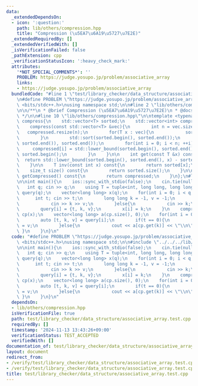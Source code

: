 ```yaml
---
data:
  _extendedDependsOn:
  - icon: ':question:'
    path: lib/others/compression.hpp
    title: "Compression (\u5EA7\u6A19\u5727\u7E2E)"
  _extendedRequiredBy: []
  _extendedVerifiedWith: []
  _isVerificationFailed: false
  _pathExtension: cpp
  _verificationStatusIcon: ':heavy_check_mark:'
  attributes:
    '*NOT_SPECIAL_COMMENTS*': ''
    PROBLEM: https://judge.yosupo.jp/problem/associative_array
    links:
    - https://judge.yosupo.jp/problem/associative_array
  bundledCode: "#line 1 \"test/library_checker/data_structure/associative_array.test.cpp\"\
    \n#define PROBLEM \"https://judge.yosupo.jp/problem/associative_array\"\n#include\
    \ <bits/stdc++.h>\nusing namespace std;\n\n#line 2 \"lib/others/compression.hpp\"\
    \n\n/**\n * @brief Compression (\u5EA7\u6A19\u5727\u7E2E)\n * @docs docs/others/compression.md\n\
    \ */\n\n#line 10 \"lib/others/compression.hpp\"\n\ntemplate <typename T>\nstruct\
    \ compress{\n    std::vector<T> sorted;\n    std::vector<int> compressed;\n\n\
    \    compress(const std::vector<T> &vec){\n        int n = vec.size();\n     \
    \   compressed.resize(n);\n        for(T x : vec){\n            sorted.emplace_back(x);\n\
    \        }\n        std::sort(sorted.begin(), sorted.end());\n        sorted.erase(std::unique(sorted.begin(),\
    \ sorted.end()), sorted.end());\n        for(int i = 0; i < n; ++i){\n       \
    \     compressed[i] = std::lower_bound(sorted.begin(), sorted.end(), vec[i]) -\
    \ sorted.begin();\n        }\n    }\n\n    int get(const T &x) const{\n      \
    \  return std::lower_bound(sorted.begin(), sorted.end(), x) - sorted.begin();\n\
    \    }\n\n    T inv(const int x) const{\n        return sorted[x];\n    }\n\n\
    \    size_t size() const{\n        return sorted.size();\n    }\n\n    std::vector<T>\
    \ getCompressed() const{\n        return compressed;\n    }\n};\n#line 6 \"test/library_checker/data_structure/associative_array.test.cpp\"\
    \n\nint main(){\n    ios::sync_with_stdio(false);\n    cin.tie(nullptr);\n\n \
    \   int q; cin >> q;\n    using T = tuple<int, long long, long long>;\n    vector<T>\
    \ query(q);\n    vector<long long> x(q);\n    for(int i = 0; i < q; i++){\n  \
    \      int t; cin >> t;\n        long long k = -1, v = -1;\n        if(t == 0){\n\
    \            cin >> k >> v;\n        }else{\n            cin >> k;\n        }\n\
    \        query[i] = {t, k, v};\n        x[i] = k;\n    }\n    compress<long long>\
    \ cp(x);\n    vector<long long> a(cp.size(), 0);\n    for(int i = 0; i < q; i++){\n\
    \        auto [t, k, v] = query[i];\n        if(t == 0){\n            a[cp.get(k)]\
    \ = v;\n        }else{\n            cout << a[cp.get(k)] << \"\\n\";\n       \
    \ }\n    }\n}\n"
  code: "#define PROBLEM \"https://judge.yosupo.jp/problem/associative_array\"\n#include\
    \ <bits/stdc++.h>\nusing namespace std;\n\n#include \"../../../lib/others/compression.hpp\"\
    \n\nint main(){\n    ios::sync_with_stdio(false);\n    cin.tie(nullptr);\n\n \
    \   int q; cin >> q;\n    using T = tuple<int, long long, long long>;\n    vector<T>\
    \ query(q);\n    vector<long long> x(q);\n    for(int i = 0; i < q; i++){\n  \
    \      int t; cin >> t;\n        long long k = -1, v = -1;\n        if(t == 0){\n\
    \            cin >> k >> v;\n        }else{\n            cin >> k;\n        }\n\
    \        query[i] = {t, k, v};\n        x[i] = k;\n    }\n    compress<long long>\
    \ cp(x);\n    vector<long long> a(cp.size(), 0);\n    for(int i = 0; i < q; i++){\n\
    \        auto [t, k, v] = query[i];\n        if(t == 0){\n            a[cp.get(k)]\
    \ = v;\n        }else{\n            cout << a[cp.get(k)] << \"\\n\";\n       \
    \ }\n    }\n}\n"
  dependsOn:
  - lib/others/compression.hpp
  isVerificationFile: true
  path: test/library_checker/data_structure/associative_array.test.cpp
  requiredBy: []
  timestamp: '2024-11-13 13:43:26+09:00'
  verificationStatus: TEST_ACCEPTED
  verifiedWith: []
documentation_of: test/library_checker/data_structure/associative_array.test.cpp
layout: document
redirect_from:
- /verify/test/library_checker/data_structure/associative_array.test.cpp
- /verify/test/library_checker/data_structure/associative_array.test.cpp.html
title: test/library_checker/data_structure/associative_array.test.cpp
---
```


